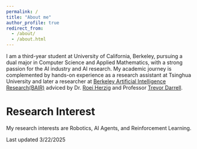 ```yaml
---
permalink: /
title: "About me"
author_profile: true
redirect_from: 
  - /about/
  - /about.html
---
```


I am a third-year student at University of California, Berkeley, pursuing a dual major in Computer Science and Applied Mathematics, with a strong passion for the AI industry and AI research. My academic journey is complemented by hands-on experience as a research assistant at Tsinghua University and later a researcher at [Berkeley Artificial Intelligence Research(BAIR)](https://bair.berkeley.edu/) adviced by Dr. [Roei Herzig](https://roeiherz.github.io/) and Professor [Trevor Darrell](https://people.eecs.berkeley.edu/~trevor/).

Research Interest
======
My research interests are Robotics, AI Agents, and Reinforcement Learning.





Last updated 3/22/2025



